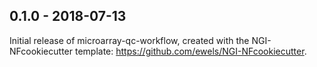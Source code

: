 
## 0.1.0 - 2018-07-13
Initial release of microarray-qc-workflow, created with the NGI-NFcookiecutter template: https://github.com/ewels/NGI-NFcookiecutter.
